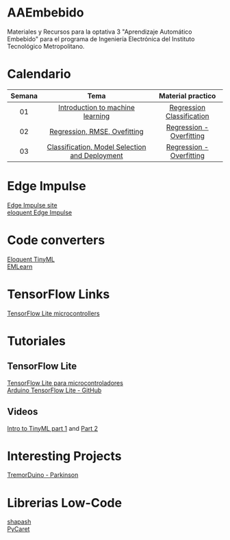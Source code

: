 # AAEmbebido
Materiales y Recursos para la optativa 3 "Aprendizaje Automático Embebido" para el programa de Ingeniería Electrónica del Instituto Tecnológico Metropolitano.
# Calendario
| Semana |                             Tema                              |                  Material practico |
| :-----------: | :--------------------------------------------------------------: |:----------------------------------------------------------------------------------------------------------------------------: | 
|      01       |               [ Introduction to machine learning](https://github.com/cgl-itm/AAEmbebido/blob/main/Slides/00_Introduccion.pdf)               | [Regression](https://colab.research.google.com/github/tensorflow/docs-l10n/blob/master/site/es-419/tutorials/keras/regression.ipynb) [Classification](https://colab.research.google.com/github/skorch-dev/skorch/blob/master/notebooks/MNIST.ipynb)            | 
|      02       |               [Regression, RMSE, Ovefitting](https://github.com/cgl-itm/AAEmbebido/blob/main/Slides/01_Regression.pdf)               | [Regression - Overfitting](https://github.com/cgl-itm/AAEmbebido/blob/main/Notebooks/01_Supervised_Learning_Regression_and_OverFitting.ipynb)            |  
|      03       |               [Classification, Model Selection and Deployment](https://github.com/cgl-itm/AAEmbebido/blob/main/Slides/01_Regression.pdf)               | [Regression - Overfitting](https://github.com/cgl-itm/AAEmbebido/blob/main/Notebooks/01_Supervised_Learning_Regression_and_OverFitting.ipynb)            | 

# Edge Impulse
[Edge Impulse site](https://edgeimpulse.com/) <br>
[eloquent Edge Impulse](https://github.com/eloquentarduino/eloquent_edgeimpulse/tree/main)<br>

# Code converters
[Eloquent TinyML](https://github.com/eloquentarduino/EloquentTinyML) <br>
[EMLearn](https://github.com/emlearn/emlearn-micropython/tree/master) <br>

# TensorFlow Links
[TensorFlow Lite microcontrollers](https://www.tensorflow.org/lite/microcontrollers) <br>


# Tutoriales
## TensorFlow Lite
[TensorFlow Lite para microcontroladores](https://www.tensorflow.org/lite/microcontrollers) <br>
[Arduino TensorFlow Lite - GitHub](https://github.com/arduino/ArduinoTensorFlowLiteTutorials/tree/master) <br>
## Videos
[Intro to TinyML part 1](https://www.youtube.com/watch?v=BzzqYNYOcWc) and [Part 2](https://www.youtube.com/watch?v=dU01M61RW8s) <br>

# Interesting Projects
[TremorDuino - Parkinson](https://hackaday.io/project/191145-tremor-duino)

# Librerias Low-Code
[shapash](https://github.com/MAIF/shapash) <br>
[PyCaret](https://github.com/pycaret/pycaret)

